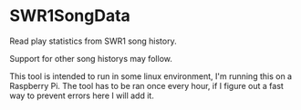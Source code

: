 # SWR1SongData
Read play statistics from SWR1 song history.

Support for other song historys may follow.

This tool is intended to run in some linux environment, I'm running this on a Raspberry Pi. The tool has to be ran once every hour, if I figure out a fast way to prevent errors here I will add it.


